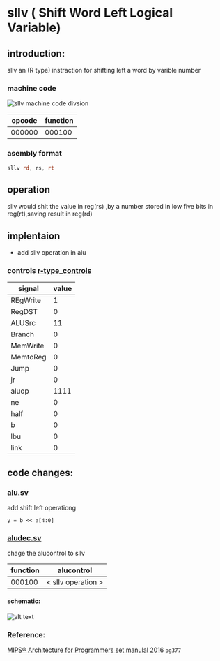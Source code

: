 # sllv ( Shift Word Left Logical Variable)

## introduction:

sllv an (R type) instraction for shifting left a word by varible number

### machine code
![sllv machine code divsion](img/sllv_machine.png)

| opcode | function|
|--------------|------------|
| 000000 | 000100 |

### asembly format
```asm
sllv rd, rs, rt
```
## operation
sllv would shit the value in reg(rs) ,by a number stored in low five bits in reg(rt),saving result in reg(rd)

## implentaion
- add sllv operation in alu 

### controls [r-type_controls](../control.csv)
|signal 	|value|
|-----------|-----|
|REgWrite   |	1|
|RegDST |	0|
|ALUSrc |	11|
|Branch |	0|
|MemWrite   |	0|
|MemtoReg   |	0|
|Jump   |	0|
|jr |	0|
|aluop  |	1111|
|ne |	0|
|half   |	0|
|b  |	0|
|lbu    |	0|
|link   |	0|
## code changes:

### [alu.sv](../alu.sv)
add shift left operationg
```systemverlog
y = b << a[4:0]
```
### [aludec.sv](../aludec.sv)

chage the alucontrol to sllv 

| function    | alucontrol|
|-------------|----------------|
| 000100      |  < sllv operation >| 

#### schematic:

![alt text](0001.jpg "Schematic")


### Reference:
[MIPS® Architecture for Programmers set manulal 2016](https://s3-eu-west-1.amazonaws.com/downloads-mips/documents/MD00086-2B-MIPS32BIS-AFP-6.06.pdf) 
`pg377`
